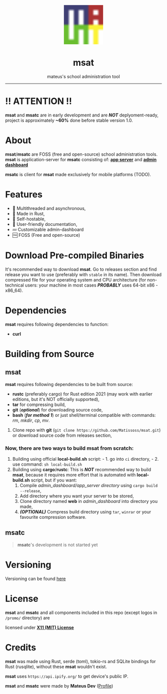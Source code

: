 <div align=center>
    <img src="promo/logo.svg" width=25%>
    <h1>msat</h1>
    <p>mateus's school administration tool</p>
</div>

---

# ‼️ ATTENTION ‼️

**msat** and **msatc** are in early development and are ***NOT*** deplyoment-ready,
project is approximately **~60%** done before stable version 1.0.

# About

**msat**/**msatc** are FOSS (free and open-source) school administration tools.
**msat** is application-server for **msatc** consisting of: 
**[app server](app_server)** and **[admin dashboard](admin_dashboard)**

**msatc** is client for **msat** made exclusively for mobile platforms (TODO).

# Features

- 🚀 Multithreaded and asynchronous,
- 🦀 Made in Rust,
- 🔑 Self-hostable,
- 📖 User-friendly documentation,
- 💤 Customizable admin-dashboard
- 🆓 FOSS (Free and open-source)

# Download Pre-compiled Binaries

It's recommended way to download **msat**. Go to releases section and find release you want to use (preferably with `stable` in its name). 
Then download compressed file for your operating system and CPU architecture (for non-technical users: your machine in most cases ***PROBABLY*** 
uses 64-bit x86 - x86_64).

# Dependencies 

**msat** requires following dependencies to function:
- **curl**

# Building from Source 

## msat 
**msat** requires following dependencies to be built from source:
- **rustc** (preferably cargo) for Rust edition 2021 (may work with earlier editions, but it's NOT officially supported),
- **tar** for compressing build,
- **git** (***optional***) for downloading source code,
- **bash** (***for method 1***) or just shell/terminal compatible with commands: *rm*, *mkdir*, *cp*, *mv*.
    
1. Clone repo with **git** (`git clone https://github.com/Matissoss/msat.git`) or download source code from releases section,
### Now, there are two ways to build **msat** from scratch:
1. Building using official **local-build.sh** script:
        - 1. go into `ci` directory,
        - 2. use command: `sh local-build.sh`
2. Building using **cargo**/**rustc**:
     This is ***NOT*** recommended way to build **msat**, because it requires more effort that is automated with **local-build.sh** script, 
     but if you want:
   1. Compile *admin_dashboard/app_server directory* using `cargo build --release`,
   2. Add directory where you want your server to be stored,
   3. Clone directory named **web** in *admin_dashboard* into directory you made,
   4. ***(OPTIONAL)*** Compress build directory using `tar`, `winrar` or your favourite compression software.
## msatc 
> **msatc**'s development is not started yet

# Versioning

Versioning can be found [here](https://github.com/Matissoss/Matissoss/tree/main/VERSIONING.md)

# License

**msat** and **msatc** and all components included in this repo (except logos in `/promo/` directory) are 

licensed under [**X11 (MIT) License**](LICENSE)

# Credits

**msat** was made using Rust, serde (toml), tokio-rs and SQLite bindings for Rust (rusqlite), 
without these **msat** wouldn't exist.

**msat** uses `https://api.ipify.org/` to get device's public IP.

**msat** and **msatc** were made by **Mateus Dev** ([Profile](https://github.com/Matissoss))
